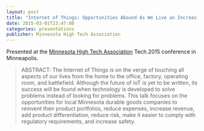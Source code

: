 ```yaml
---
layout: post
title: "Internet of Things: Opportunities Abound As We Live an Increasingly Connected Life"
date: 2015-03-01T23:47:08
categories: presentations
publisher: Minnesota High Tech Association
---
```


Presented at the [Minnesota High Tech Association](https://www.mhta.org/) Tech.2015 conference in Minneapolis.

> ABSTRACT: The Internet of Things is on the verge of touching all aspects of our lives from the home to the office, factory, operating room, and battlefield. Although the future of IoT is yet to be written, its success will be found when technology is developed to solve problems instead of looking for problems. This talk focuses on the opportunities for local Minnesota durable goods companies to reinvent their product portfolios, reduce expenses, increase revenue, add product differentiation, reduce risk, make it easier to comply with regulatory requirements, and increase safety. 

